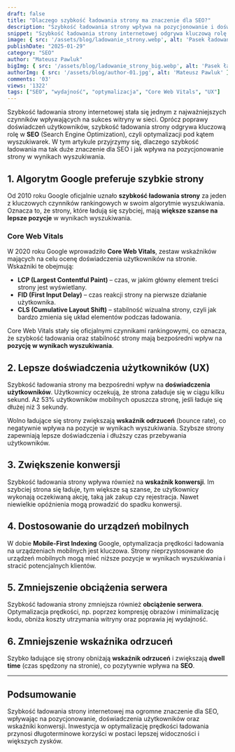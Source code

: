 ```yaml
---
draft: false
title: "Dlaczego szybkość ładowania strony ma znaczenie dla SEO?"
description: "Szybkość ładowania strony wpływa na pozycjonowanie i doświadczenia użytkowników. Dowiedz się, dlaczego ma to tak duże znaczenie dla SEO."
snippet: "Szybkość ładowania strony internetowej odgrywa kluczową rolę w SEO i wpływa na pozycjonowanie w wynikach wyszukiwania."
image: { src: '/assets/blog/ladowanie_strony.webp', alt: 'Pasek ładowania strony internetowej' }
publishDate: "2025-01-29"
category: "SEO"
author: "Mateusz Pawluk"
bigImg: { src: '/assets/blog/ladowanie_strony_big.webp', alt: 'Pasek ładowania strony internetowej' }
authorImg: { src: '/assets/blog/author-01.jpg', alt: 'Mateusz Pawluk' }
comments: '03'
views: '1322'
tags: ["SEO", "wydajność", "optymalizacja", "Core Web Vitals", "UX"]
---
```


Szybkość ładowania strony internetowej stała się jednym z najważniejszych czynników wpływających na sukces witryny w sieci. Oprócz poprawy doświadczeń użytkowników, szybkość ładowania strony odgrywa kluczową rolę w **SEO** (Search Engine Optimization), czyli optymalizacji pod kątem wyszukiwarek. W tym artykule przyjrzymy się, dlaczego szybkość ładowania ma tak duże znaczenie dla SEO i jak wpływa na pozycjonowanie strony w wynikach wyszukiwania.

## 1. **Algorytm Google preferuje szybkie strony**

Od 2010 roku Google oficjalnie uznało **szybkość ładowania strony** za jeden z kluczowych czynników rankingowych w swoim algorytmie wyszukiwania. Oznacza to, że strony, które ładują się szybciej, mają **większe szanse na lepsze pozycje** w wynikach wyszukiwania.

### Core Web Vitals

W 2020 roku Google wprowadziło **Core Web Vitals**, zestaw wskaźników mających na celu ocenę doświadczenia użytkowników na stronie. Wskaźniki te obejmują:
- **LCP (Largest Contentful Paint)** – czas, w jakim główny element treści strony jest wyświetlany.
- **FID (First Input Delay)** – czas reakcji strony na pierwsze działanie użytkownika.
- **CLS (Cumulative Layout Shift)** – stabilność wizualna strony, czyli jak bardzo zmienia się układ elementów podczas ładowania.

Core Web Vitals stały się oficjalnymi czynnikami rankingowymi, co oznacza, że szybkość ładowania oraz stabilność strony mają bezpośredni wpływ na **pozycję w wynikach wyszukiwania**.

## 2. **Lepsze doświadczenia użytkowników (UX)**

Szybkość ładowania strony ma bezpośredni wpływ na **doświadczenia użytkowników**. Użytkownicy oczekują, że strona załaduje się w ciągu kilku sekund. Aż 53% użytkowników mobilnych opuszcza stronę, jeśli ładuje się dłużej niż 3 sekundy.

Wolno ładujące się strony zwiększają **wskaźnik odrzuceń** (bounce rate), co negatywnie wpływa na pozycje w wynikach wyszukiwania. Szybsze strony zapewniają lepsze doświadczenia i dłuższy czas przebywania użytkowników.

## 3. **Zwiększenie konwersji**

Szybkość ładowania strony wpływa również na **wskaźnik konwersji**. Im szybciej strona się ładuje, tym większe są szanse, że użytkownicy wykonają oczekiwaną akcję, taką jak zakup czy rejestracja. Nawet niewielkie opóźnienia mogą prowadzić do spadku konwersji.

## 4. **Dostosowanie do urządzeń mobilnych**

W dobie **Mobile-First Indexing** Google, optymalizacja prędkości ładowania na urządzeniach mobilnych jest kluczowa. Strony nieprzystosowane do urządzeń mobilnych mogą mieć niższe pozycje w wynikach wyszukiwania i stracić potencjalnych klientów.

## 5. **Zmniejszenie obciążenia serwera**

Szybkość ładowania strony zmniejsza również **obciążenie serwera**. Optymalizacja prędkości, np. poprzez kompresję obrazów i minimalizację kodu, obniża koszty utrzymania witryny oraz poprawia jej wydajność.

## 6. **Zmniejszenie wskaźnika odrzuceń**

Szybko ładujące się strony obniżają **wskaźnik odrzuceń** i zwiększają **dwell time** (czas spędzony na stronie), co pozytywnie wpływa na **SEO**.

---

## Podsumowanie

Szybkość ładowania strony internetowej ma ogromne znaczenie dla SEO, wpływając na pozycjonowanie, doświadczenia użytkowników oraz wskaźniki konwersji. Inwestycja w optymalizację prędkości ładowania przynosi długoterminowe korzyści w postaci lepszej widoczności i większych zysków.
